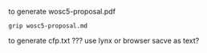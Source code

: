 
to generate wosc5-proposal.pdf

```
grip wosc5-proposal.md
```

to generate cfp.txt ??? use lynx or browser sacve as text?

